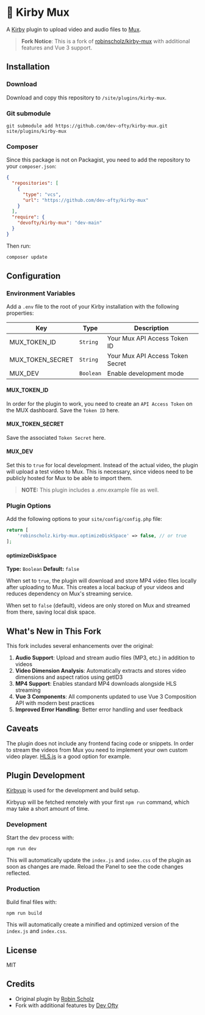 # 📼 Kirby Mux

A [Kirby](https://getkirby.com) plugin to upload video and audio files to [Mux](https://mux.com).

> **Fork Notice**: This is a fork of [robinscholz/kirby-mux](https://github.com/robinscholz/kirby-mux) with additional features and Vue 3 support.

## Installation

### Download

Download and copy this repository to `/site/plugins/kirby-mux`.

### Git submodule

```
git submodule add https://github.com/dev-ofty/kirby-mux.git site/plugins/kirby-mux
```

### Composer

Since this package is not on Packagist, you need to add the repository to your `composer.json`:

```json
{
  "repositories": [
    {
      "type": "vcs",
      "url": "https://github.com/dev-ofty/kirby-mux"
    }
  ],
  "require": {
    "devofty/kirby-mux": "dev-main"
  }
}
```

Then run:
```bash
composer update
```

## Configuration

### Environment Variables

Add a `.env` file to the root of your Kirby installation with the following properties:

| Key              | Type      | Description |
| ---------------- | --------- | ----------- |
| MUX_TOKEN_ID     | `String`  | Your Mux API Access Token ID |
| MUX_TOKEN_SECRET | `String`  | Your Mux API Access Token Secret |
| MUX_DEV          | `Boolean` | Enable development mode |

#### MUX_TOKEN_ID

In order for the plugin to work, you need to create an `API Access Token` on the MUX dashboard. Save the `Token ID` here.

#### MUX_TOKEN_SECRET

Save the associated `Token Secret` here.

#### MUX_DEV

Set this to `true` for local development. Instead of the actual video, the plugin will upload a test video to Mux. This is necessary, since videos need to be publicly hosted for Mux to be able to import them.

> **NOTE:** This plugin includes a .env.example file as well.

### Plugin Options

Add the following options to your `site/config/config.php` file:

```php
return [
    'robinscholz.kirby-mux.optimizeDiskSpace' => false, // or true
];
```

#### optimizeDiskSpace

**Type:** `Boolean`
**Default:** `false`

When set to `true`, the plugin will download and store MP4 video files locally after uploading to Mux. This creates a local backup of your videos and reduces dependency on Mux's streaming service.

When set to `false` (default), videos are only stored on Mux and streamed from there, saving local disk space.

## What's New in This Fork

This fork includes several enhancements over the original:

1. **Audio Support**: Upload and stream audio files (MP3, etc.) in addition to videos
2. **Video Dimension Analysis**: Automatically extracts and stores video dimensions and aspect ratios using getID3
3. **MP4 Support**: Enables standard MP4 downloads alongside HLS streaming
4. **Vue 3 Components**: All components updated to use Vue 3 Composition API with modern best practices
5. **Improved Error Handling**: Better error handling and user feedback

## Caveats

The plugin does not include any frontend facing code or snippets. In order to stream the videos from Mux you need to implement your own custom video player. [HLS.js](https://github.com/video-dev/hls.js/) is a good option for example.

## Plugin Development

[Kirbyup](https://github.com/johannschopplich/kirbyup) is used for the development and build setup.

Kirbyup will be fetched remotely with your first `npm run` command, which may take a short amount of time.

### Development

Start the dev process with:

```
npm run dev
```

This will automatically update the `index.js` and `index.css` of the plugin as soon as changes are made.
Reload the Panel to see the code changes reflected.

### Production

Build final files with:

```
npm run build
```

This will automatically create a minified and optimized version of the `index.js` and `index.css`.

## License

MIT

## Credits

- Original plugin by [Robin Scholz](https://github.com/robinscholz)
- Fork with additional features by [Dev Ofty](https://github.com/dev-ofty)
